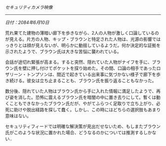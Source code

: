 _セキュリティカメラ映像_

---

_日付：2084年6月10日_

荒れ果てた建物の薄暗い廊下を歩きながら、2人の人物が激しく口論しているのが見える。片方の人物、キップ・ブラウンと特定された人物は、光源の影響ではっきりとは顔が見えないが、明らかに動揺しているようだ。何か決定的な証拠を示されたようで、ブラウン氏は大きな苦悩に襲われている。

会話が途切れ緊張が高まる。すると突然、隠れていた人物がナイフを手に、ブラウン氏を壁に押し付けてポケットを探り始めた。その間、口論の相手であったロザリーン・トンプソンは、間近で起きている出来事に気づかない様子で廊下を歩き続ける。彼女は立ち止まることも、ブラウン氏を振り返ることもなかった。

数分後、隠れていた人物はブラウン氏から手に入れた情報に満足したようで、再び姿を消した。恐怖に震えるブラウン氏を暗闇の中に置き去りにして。暫くは動くこともできなかったブラウン氏だが、やがてふらつく足取りで立ち上がり、必死に助けや脱出経路を探して蠢く。しかし、この時にはどちらの選択肢もあまり意味はない。

セキュリティフィードでは明確な解決策が見出だせないため、もしまたブラウン氏がこのような状況に置かれた場合、どうなるのかについては推測するしかない..
